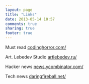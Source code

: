 ```yaml
---
layout: page
title: "Links"
date: 2013-05-14 10:57
comments: true
sharing: true
footer: true
---
```


Must read [codinghorror.com/](http://www.codinghorror.com/)

Art. Lebedev Studio [artlebedev.ru/](http://artlebedev.ru/)

Hacker news [news.ycombinator.com/](https://news.ycombinator.com/)

Tech news [daringfireball.net/](http://daringfireball.net/)
